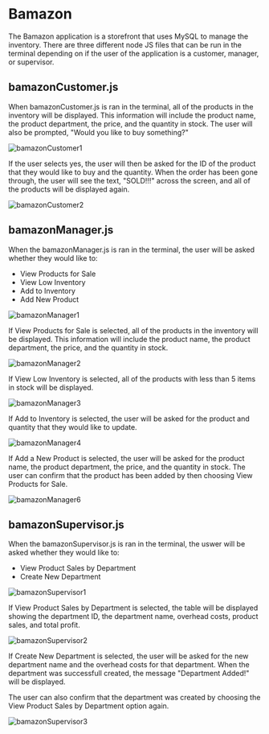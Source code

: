 # Bamazon

The Bamazon application is a storefront that uses MySQL to manage the inventory. There are three different node JS files that can be run in the terminal depending on if the user of the application is a customer, manager, or supervisor.

## bamazonCustomer.js

When bamazonCustomer.js is ran in the terminal, all of the products in the inventory will be displayed. This information will include the product name, the product department, the price, and the quantity in stock. The user will also be prompted, "Would you like to buy something?"

![bamazonCustomer1](bamazonScreenshots/customer1.png)

If the user selects yes, the user will then be asked for the ID of the product that they would like to buy and the quantity. When the order has been gone through, the user will see the text, "SOLD!!!" across the screen, and all of the products will be displayed again.

![bamazonCustomer2](bamazonScreenshots/customer2.png)

## bamazonManager.js

When the bamazonManager.js is ran in the terminal, the user will be asked whether they would like to:
* View Products for Sale
* View Low Inventory
* Add to Inventory
* Add New Product 

![bamazonManager1](bamazonScreenshots/manager1.png)

If View Products for Sale is selected, all of the products in the inventory will be displayed. This information will include the product name, the product department, the price, and the quantity in stock.

![bamazonManager2](bamazonScreenshots/manager2.png)

If View Low Inventory is selected, all of the products with less than 5 items in stock will be displayed.

![bamazonManager3](bamazonScreenshots/manager3.png)

If Add to Inventory is selected, the user will be asked for the product and quantity that they would like to update.

![bamazonManager4](bamazonScreenshots/manager4.png)

If Add a New Product is selected, the user will be asked for the product name, the product department, the price, and the quantity in stock. The user can confirm that the product has been added by then choosing View Products for Sale.

![bamazonManager6](bamazonScreenshots/manager6.png)

## bamazonSupervisor.js

When the bamazonSupervisor.js is ran in the terminal, the uswer will be asked whether they would like to:
* View Product Sales by Department
* Create New Department

![bamazonSupervisor1](bamazonScreenshots/supervisor1.png)

If View Product Sales by Department is selected, the table will be displayed showing the department ID, the department name, overhead costs, product sales, and total profit.

![bamazonSupervisor2](bamazonScreenshots/supervisor2.png)

If Create New Department is selected, the user will be asked for the new department name and the overhead costs for that department. When the department was successfull created, the message "Department Added!" will be displayed. 

The user can also confirm that the department was created by choosing the View Product Sales by Department option again.

![bamazonSupervisor3](bamazonScreenshots/supervisor3.png)

